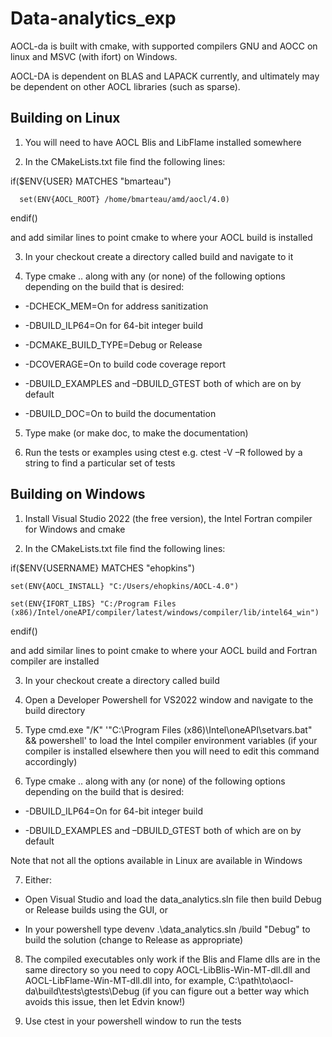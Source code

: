 # Data-analytics_exp

AOCL-da is built with cmake, with supported compilers GNU and AOCC on linux and MSVC (with ifort) on Windows. 

AOCL-DA is dependent on BLAS and LAPACK currently, and ultimately may be dependent on other AOCL libraries (such as sparse). 

## Building on Linux 

1. You will need to have AOCL Blis and LibFlame installed somewhere 

2. In the CMakeLists.txt file find the following lines: 

  if($ENV{USER} MATCHES "bmarteau") 

      set(ENV{AOCL_ROOT} /home/bmarteau/amd/aocl/4.0) 

  endif() 

and add similar lines to point cmake to where your AOCL build is installed 

3. In your checkout create a directory called build and navigate to it 

4. Type cmake .. along with any (or none) of the following options depending on the build that is desired: 

* -DCHECK_MEM=On for address sanitization 

* -DBUILD_ILP64=On for 64-bit integer build 

* -DCMAKE_BUILD_TYPE=Debug or Release 

* -DCOVERAGE=On to build code coverage report 

* -DBUILD_EXAMPLES and –DBUILD_GTEST both of which are on by default

* -DBUILD_DOC=On to build the documentation

5. Type make (or make doc, to make the documentation)

6. Run the tests or examples using ctest e.g. ctest -V –R followed by a string to find a particular set of tests 

## Building on Windows 

1. Install Visual Studio 2022 (the free version), the Intel Fortran compiler for Windows and cmake 

2. In the CMakeLists.txt file find the following lines: 

  if($ENV{USERNAME} MATCHES "ehopkins") 

    set(ENV{AOCL_INSTALL} "C:/Users/ehopkins/AOCL-4.0") 

    set(ENV{IFORT_LIBS} "C:/Program Files (x86)/Intel/oneAPI/compiler/latest/windows/compiler/lib/intel64_win") 

  endif() 

and add similar lines to point cmake to where your AOCL build and Fortran compiler are installed 

3. In your checkout create a directory called build 

4. Open a Developer Powershell for VS2022 window and navigate to the build directory 

5. Type cmd.exe "/K" '"C:\Program Files (x86)\Intel\oneAPI\setvars.bat" && powershell' to load the Intel compiler environment variables (if your compiler is installed elsewhere then you will need to edit this command accordingly) 

6. Type cmake .. along with any (or none) of the following options depending on the build that is desired: 

* -DBUILD_ILP64=On for 64-bit integer build 

* -DBUILD_EXAMPLES and –DBUILD_GTEST both of which are on by default 

Note that not all the options available in Linux are available in Windows 

7. Either: 

* Open Visual Studio and load the data_analytics.sln file then build Debug or Release builds using the GUI, or 

* In your powershell type devenv .\data_analytics.sln /build "Debug" to build the solution (change to Release as appropriate) 

8. The compiled executables only work if the Blis and Flame dlls are in the same directory so you need to copy AOCL-LibBlis-Win-MT-dll.dll and AOCL-LibFlame-Win-MT-dll.dll into, for example, C:\path\to\aocl-da\build\tests\gtests\Debug (if you can figure out a better way which avoids this issue, then let Edvin know!) 

9. Use ctest in your powershell window to run the tests 